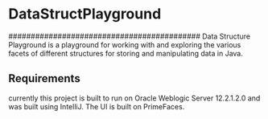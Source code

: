 # DataStructPlayground
###########################################
Data Structure Playground is a playground for working with and exploring the various facets of different
structures for storing and manipulating data in Java.

## Requirements
currently this project is built to run on Oracle Weblogic Server 12.2.1.2.0 and was built using
IntelliJ.  The UI is built on PrimeFaces.
